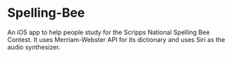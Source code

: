 Spelling-Bee
============

An iOS app to help people study for the Scripps National Spelling Bee Contest. It uses Merriam-Webster API for its dictionary and uses Siri as the audio synthesizer.

